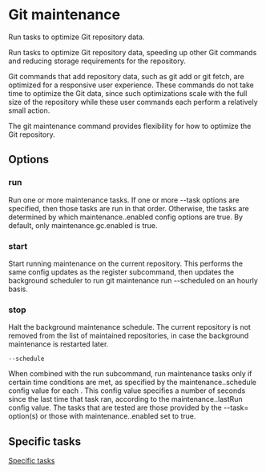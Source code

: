 # Git maintenance

Run tasks to optimize Git repository data.

Run tasks to optimize Git repository data, speeding up other Git commands and reducing storage requirements for the repository.

Git commands that add repository data, such as git add or git fetch, are optimized for a responsive user experience. These commands do not take time to optimize the Git data, since such optimizations scale with the full size of the repository while these user commands each perform a relatively small action.

The git maintenance command provides flexibility for how to optimize the Git repository.

## Options

### run

Run one or more maintenance tasks. If one or more --task options are specified, then those tasks are run in that order. Otherwise, the tasks are determined by which maintenance.<task>.enabled config options are true. By default, only maintenance.gc.enabled is true.

### start

Start running maintenance on the current repository. This performs the same config updates as the register subcommand, then updates the background scheduler to run git maintenance run --scheduled on an hourly basis.

### stop

Halt the background maintenance schedule. The current repository is not removed from the list of maintained repositories, in case the background maintenance is restarted later.

```
--schedule
```

When combined with the run subcommand, run maintenance tasks only if certain time conditions are met, as specified by the maintenance.<task>.schedule config value for each <task>. This config value specifies a number of seconds since the last time that task ran, according to the maintenance.<task>.lastRun config value. The tasks that are tested are those provided by the --task=<task> option(s) or those with maintenance.<task>.enabled set to true.

## Specific tasks

[Specific tasks](https://git-scm.com/docs/git-maintenance#_tasks)
